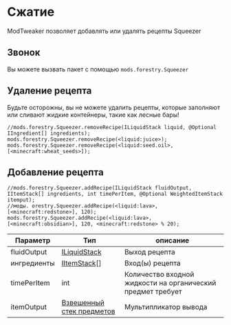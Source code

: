 # Сжатие

ModTweaker позволяет добавлять или удалять рецепты Squeezer

## Звонок

Вы можете вызвать пакет с помощью `mods.forestry.Squeezer`

## Удаление рецепта

Будьте осторожны, вы не можете удалить рецепты, которые заполняют или сливают жидкие контейнеры, такие как лесные бары!

```zenscript
//mods.forestry.Squeezer.removeRecipe(ILiquidStack liquid, @Optional IIngredient[] ingredients);
mods.forestry.Squeezer.removeRecipe(<liquid:juice>);
mods.forestry.Squeezer.removeRecipe(<liquid:seed.oil>, [<minecraft:wheat_seeds>]);
```

## Добавление рецепта

```zenscript
//mods.forestry.Squeezer.addRecipe(ILiquidStack fluidOutput, IItemStack[] ingredients, int timePerItem, @Optional WeightedItemStack itemput);
//моды. orestry.Squeezer.addRecipe(<liquid:lava>, [<minecraft:redstone>], 120);
mods.forestry.Squeezer.addRecipe(<liquid:lava>, [<minecraft:obsidian>], 120, <minecraft:redstone> % 20);
```

| Параметр    | Тип                                                            | описание                                                    |
| ----------- | -------------------------------------------------------------- | ----------------------------------------------------------- |
| fluidOutput | [ILiquidStack](/Vanilla/Liquids/ILiquidStack/)                 | Выход рецепта                                               |
| ингредиенты | [IItemStack](/Vanilla/Items/IItemStack/)[]                     | Вход(ы) рецепта                                             |
| timePerItem | int                                                            | Количество входной жидкости на органический предмет требует |
| itemOutput  | [Взвешенный стек предметов](/Vanilla/Items/WeightedItemStack/) | Мультипликатор вывода                                       |